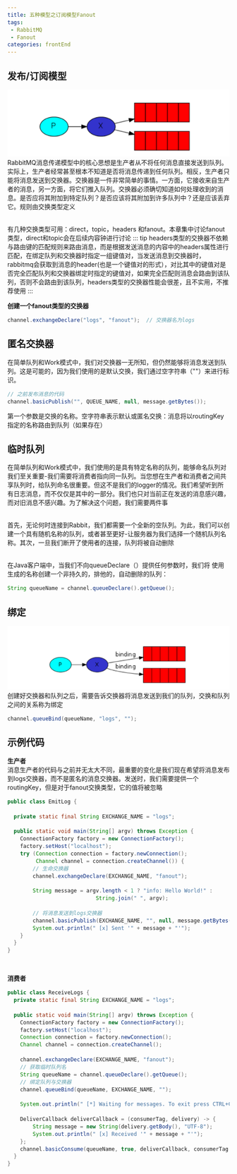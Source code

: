 ```yaml
---
title: 五种模型之订阅模型Fanout
tags: 
 - RabbitMQ
 - Fanout
categories: frontEnd
---
```


## 发布/订阅模型
![](../../.vuepress/public/img/202002222313.png)   
RabbitMQ消息传递模型中的核心思想是生产者从不将任何消息直接发送到队列。实际上，生产者经常甚至根本不知道是否将消息传递到任何队列。相反，生产者只能将消息发送到交换器。交换器是一件非常简单的事情。一方面，它接收来自生产者的消息，另一方面，将它们推入队列。交换器必须确切知道如何处理收到的消息。是否应将其附加到特定队列？是否应该将其附加到许多队列中？还是应该丢弃它。规则由交换类型定义

&emsp;  
有几种交换类型可用：direct，topic，headers 和fanout。本章集中讨论fanout类型，direct和topic会在后续内容钟进行讨论
::: tip
headers类型的交换器不依赖与路由键的匹配规则来路由消息，而是根据发送消息的内容中的headers属性进行匹配，在绑定队列和交换器时指定一组键值对，当发送消息到交换器时，rabbitmq会获取到消息的header(也是一个键值对的形式），对比其中的键值对是否完全匹配队列和交换器绑定时指定的键值对，如果完全匹配则消息会路由到该队列，否则不会路由到该队列，headers类型的交换器性能会很差，且不实用，不推荐使用
:::

**创建一个fanout类型的交换器**
```java
channel.exchangeDeclare("logs", "fanout");  // 交换器名为logs
```

## 匿名交换器
在简单队列和Work模式中，我们对交换器一无所知，但仍然能够将消息发送到队列。这是可能的，因为我们使用的是默认交换，我们通过空字符串（""）来进行标识。
```java
// 之前发布消息的代码
channel.basicPublish("", QUEUE_NAME, null, message.getBytes());
```
第一个参数是交换的名称。空字符串表示默认或匿名交换：消息将以routingKey指定的名称路由到队列（如果存在）

## 临时队列
在简单队列和Work模式中，我们使用的是具有特定名称的队列，能够命名队列对我们至关重要-我们需要将消费者指向同一队列。当您想在生产者和消费者之间共享队列时，给队列命名很重要。但这不是我们的logger的情况。我们希望听到所有日志消息，而不仅仅是其中的一部分。我们也只对当前正在发送的消息感兴趣，而对旧消息不感兴趣。为了解决这个问题，我们需要两件事

&emsp;  
首先，无论何时连接到Rabbit，我们都需要一个全新的空队列。为此，我们可以创建一个具有随机名称的队列，或者甚至更好-让服务器为我们选择一个随机队列名称。其次，一旦我们断开了使用者的连接，队列将被自动删除

&emsp;  
在Java客户端中，当我们不向queueDeclare（）提供任何参数时，我们将 使用生成的名称创建一个非持久的，排他的，自动删除的队列：
```java
String queueName = channel.queueDeclare().getQueue();
```

## 绑定
![](../../.vuepress/public/img/202002231727.png) 
创建好交换器和队列之后，需要告诉交换器将消息发送到我们的队列，交换和队列之间的关系称为绑定
```java
channel.queueBind(queueName, "logs", "");
```

## 示例代码
**生产者**  
消息生产者的代码与之前并无太大不同，最重要的变化是我们现在希望将消息发布到logs交换器，而不是匿名的消息交换器。发送时，我们需要提供一个routingKey，但是对于fanout交换类型，它的值将被忽略
```java
public class EmitLog {

  private static final String EXCHANGE_NAME = "logs";

  public static void main(String[] argv) throws Exception {
    ConnectionFactory factory = new ConnectionFactory();
    factory.setHost("localhost");
    try (Connection connection = factory.newConnection();
         Channel channel = connection.createChannel()) {
        // 生命交换器
        channel.exchangeDeclare(EXCHANGE_NAME, "fanout");

        String message = argv.length < 1 ? "info: Hello World!" :
                            String.join(" ", argv);

        // 将消息发送到logs交换器
        channel.basicPublish(EXCHANGE_NAME, "", null, message.getBytes("UTF-8"));
        System.out.println(" [x] Sent '" + message + "'");
    }
  }
}
```
&emsp;  

**消费者**  
```java
public class ReceiveLogs {
  private static final String EXCHANGE_NAME = "logs";

  public static void main(String[] argv) throws Exception {
    ConnectionFactory factory = new ConnectionFactory();
    factory.setHost("localhost");
    Connection connection = factory.newConnection();
    Channel channel = connection.createChannel();

    channel.exchangeDeclare(EXCHANGE_NAME, "fanout");
    // 获取临时队列名
    String queueName = channel.queueDeclare().getQueue();
    // 绑定队列与交换器
    channel.queueBind(queueName, EXCHANGE_NAME, "");

    System.out.println(" [*] Waiting for messages. To exit press CTRL+C");

    DeliverCallback deliverCallback = (consumerTag, delivery) -> {
        String message = new String(delivery.getBody(), "UTF-8");
        System.out.println(" [x] Received '" + message + "'");
    };
    channel.basicConsume(queueName, true, deliverCallback, consumerTag -> { });
  }
}
```